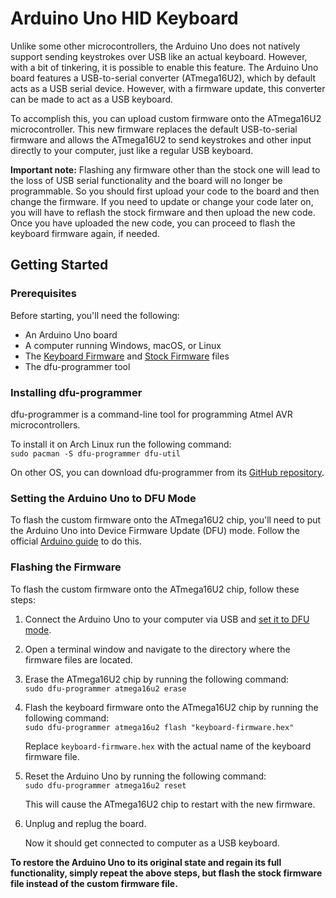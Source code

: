 # Arduino Uno HID Keyboard


Unlike some other microcontrollers, the Arduino Uno does not natively support sending keystrokes over USB like an actual keyboard. However, with a bit of tinkering, it is possible to enable this feature. The Arduino Uno board features a USB-to-serial converter (ATmega16U2), which by default acts as a USB serial device. However, with a firmware update, this converter can be made to act as a USB keyboard.

To accomplish this, you can upload custom firmware onto the ATmega16U2 microcontroller. This new firmware replaces the default USB-to-serial firmware and allows the ATmega16U2 to send keystrokes and other input directly to your computer, just like a regular USB keyboard.
 

**Important note:** Flashing any firmware other than the stock one will lead to the loss of USB serial functionality and the board will no longer be programmable. So you should first upload your code to the board and then change the firmware. If you need to update or change your code later on, you will have to reflash the stock firmware and then upload the new code. Once you have uploaded the new code, you can proceed to flash the keyboard firmware again, if needed.


## Getting Started

### Prerequisites

Before starting, you'll need the following:

- An Arduino Uno board
- A computer running Windows, macOS, or Linux
- The [Keyboard Firmware](Firmware/Arduino-keyboard-0.3.hex) and [Stock Firmware](Firmware/Arduino-usbserial-atmega16u2-Uno-Rev3.hex) files
- The dfu-programmer tool

### Installing dfu-programmer

dfu-programmer is a command-line tool for programming Atmel AVR microcontrollers.  
   
To install it on Arch Linux run the following command:   
```sudo pacman -S dfu-programmer dfu-util```   

On other OS, you can download dfu-programmer from its [GitHub repository](https://github.com/dfu-programmer/dfu-programmer).


### Setting the Arduino Uno to DFU Mode

To flash the custom firmware onto the ATmega16U2 chip, you'll need to put the Arduino Uno into Device Firmware Update (DFU) mode. Follow the official [Arduino guide](https://support.arduino.cc/hc/en-us/articles/4410804625682-Set-a-board-to-DFU-mode) to do this.


### Flashing the Firmware

To flash the custom firmware onto the ATmega16U2 chip, follow these steps:   

1. Connect the Arduino Uno to your computer via USB and [set it to DFU mode](#setting-the-arduino-uno-to-dfu-mode).
2. Open a terminal window and navigate to the directory where the firmware files are located.
3. Erase the ATmega16U2 chip by running the following command:   
```sudo dfu-programmer atmega16u2 erase```   

4. Flash the keyboard firmware onto the ATmega16U2 chip by running the following command:   
```sudo dfu-programmer atmega16u2 flash "keyboard-firmware.hex"```   

   Replace `keyboard-firmware.hex` with the actual name of the keyboard firmware file.

5. Reset the Arduino Uno by running the following command:   
```sudo dfu-programmer atmega16u2 reset```   

   This will cause the ATmega16U2 chip to restart with the new firmware.

6. Unplug and replug the board.
   
   Now it should get connected to computer as a USB keyboard.

**To restore the Arduino Uno to its original state and regain its full functionality, simply repeat the above steps, but flash the stock firmware file instead of the custom firmware file.**

